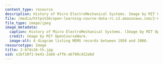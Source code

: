 ```yaml
---
content_type: resource
description: History of Micro ElectroMechanical Systems. Image by MIT OpenCourseWare.
file: /media/https%3A/open-learning-course-data-rc.s3.amazonaws.com/2-674-micro-nano-engineering-laboratory-spring-2016/e1bf10f1be412ab6affba6798c422abd_2-674s16-th.jpg
file_type: image/jpeg
image_metadata:
  caption: History of Micro ElectroMechanical Systems. (Image by MIT OpenCourseWare.)
  credit: Image by MIT OpenCourseWare.
  image-alt: A diagram listing MEMS records between 1950 and 2000.
resourcetype: Image
title: 2-674s16-th.jpg
uid: e1bf10f1-be41-2ab6-affb-a6798c422abd
---
```

